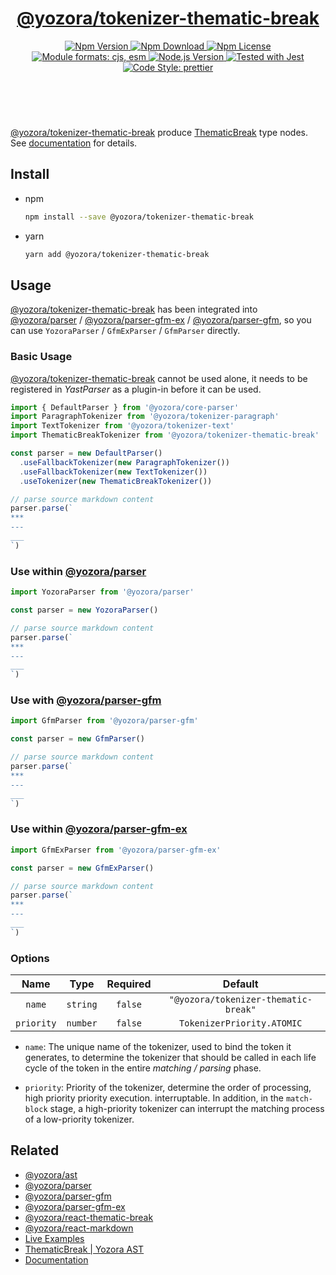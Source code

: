 <!-- :begin use tokenizer/banner -->

<header>
  <h1 align="center">
    <a href="https://github.com/yozorajs/yozora/tree/v2.3.10/tokenizers/thematic-break#readme">@yozora/tokenizer-thematic-break</a>
  </h1>
  <div align="center">
    <a href="https://www.npmjs.com/package/@yozora/tokenizer-thematic-break">
      <img
        alt="Npm Version"
        src="https://img.shields.io/npm/v/@yozora/tokenizer-thematic-break.svg"
      />
    </a>
    <a href="https://www.npmjs.com/package/@yozora/tokenizer-thematic-break">
      <img
        alt="Npm Download"
        src="https://img.shields.io/npm/dm/@yozora/tokenizer-thematic-break.svg"
      />
    </a>
    <a href="https://www.npmjs.com/package/@yozora/tokenizer-thematic-break">
      <img
        alt="Npm License"
        src="https://img.shields.io/npm/l/@yozora/tokenizer-thematic-break.svg"
      />
    </a>
    <a href="#install">
      <img
        alt="Module formats: cjs, esm"
        src="https://img.shields.io/badge/module_formats-cjs%2C%20esm-green.svg"
      />
    </a>
    <a href="https://github.com/nodejs/node">
      <img
        alt="Node.js Version"
        src="https://img.shields.io/node/v/@yozora/tokenizer-thematic-break"
      />
    </a>
    <a href="https://github.com/facebook/jest">
      <img
        alt="Tested with Jest"
        src="https://img.shields.io/badge/tested_with-jest-9c465e.svg"
      />
    </a>
    <a href="https://github.com/prettier/prettier">
      <img
        alt="Code Style: prettier"
        src="https://img.shields.io/badge/code_style-prettier-ff69b4.svg?style=flat-square"
      />
    </a>
  </div>
</header>
<br/>

<!-- :end -->

[@yozora/tokenizer-thematic-break] produce [ThematicBreak][node-type] type nodes. See
[documentation][docpage] for details.

<!-- :begin use tokenizer/usage -->

## Install

- npm

  ```bash
  npm install --save @yozora/tokenizer-thematic-break
  ```

- yarn

  ```bash
  yarn add @yozora/tokenizer-thematic-break
  ```

## Usage

[@yozora/tokenizer-thematic-break][] has been integrated into [@yozora/parser][] /
[@yozora/parser-gfm-ex][] / [@yozora/parser-gfm][], so you can use `YozoraParser` / `GfmExParser` /
`GfmParser` directly.

### Basic Usage

[@yozora/tokenizer-thematic-break][] cannot be used alone, it needs to be registered in _YastParser_
as a plugin-in before it can be used.

```typescript {4,9}
import { DefaultParser } from '@yozora/core-parser'
import ParagraphTokenizer from '@yozora/tokenizer-paragraph'
import TextTokenizer from '@yozora/tokenizer-text'
import ThematicBreakTokenizer from '@yozora/tokenizer-thematic-break'

const parser = new DefaultParser()
  .useFallbackTokenizer(new ParagraphTokenizer())
  .useFallbackTokenizer(new TextTokenizer())
  .useTokenizer(new ThematicBreakTokenizer())

// parse source markdown content
parser.parse(`
***
---
___
`)
```

### Use within [@yozora/parser][]

```typescript
import YozoraParser from '@yozora/parser'

const parser = new YozoraParser()

// parse source markdown content
parser.parse(`
***
---
___
`)
```

### Use with [@yozora/parser-gfm][]

```typescript
import GfmParser from '@yozora/parser-gfm'

const parser = new GfmParser()

// parse source markdown content
parser.parse(`
***
---
___
`)
```

### Use within [@yozora/parser-gfm-ex][]

```typescript
import GfmExParser from '@yozora/parser-gfm-ex'

const parser = new GfmExParser()

// parse source markdown content
parser.parse(`
***
---
___
`)
```

### Options

|    Name    |   Type   | Required |               Default                |
| :--------: | :------: | :------: | :----------------------------------: |
|   `name`   | `string` | `false`  | `"@yozora/tokenizer-thematic-break"` |
| `priority` | `number` | `false`  |      `TokenizerPriority.ATOMIC`      |

- `name`: The unique name of the tokenizer, used to bind the token it generates, to determine the
  tokenizer that should be called in each life cycle of the token in the entire _matching / parsing_
  phase.

- `priority`: Priority of the tokenizer, determine the order of processing, high priority priority
  execution. interruptable. In addition, in the `match-block` stage, a high-priority tokenizer can
  interrupt the matching process of a low-priority tokenizer.

<!-- :end -->

## Related

- [@yozora/ast][]
- [@yozora/parser][]
- [@yozora/parser-gfm][]
- [@yozora/parser-gfm-ex][]
- [@yozora/react-thematic-break][]
- [@yozora/react-markdown][]
- [Live Examples][live-examples]
- [ThematicBreak | Yozora AST][node-type]
- [Documentation][docpage]

[node-type]: http://yozora.guanghechen.com/docs/package/ast#thematicbreak

<!-- :begin use tokenizer/definitions -->

[live-examples]: https://yozora.guanghechen.com/docs/package/tokenizer-thematic-break#live-examples
[docpage]: https://yozora.guanghechen.com/docs/package/tokenizer-thematic-break
[homepage]: https://github.com/yozorajs/yozora/tree/v2.3.10/tokenizers/thematic-break#readme
[gfm-spec]: https://github.github.com/gfm
[mdast-homepage]: https://github.com/syntax-tree/mdast
[@yozora/ast]: https://github.com/yozorajs/yozora/tree/v2.3.10/packages/ast#readme
[@yozora/ast-util]: https://github.com/yozorajs/yozora/tree/v2.3.10/packages/ast-util#readme
[@yozora/character]: https://github.com/yozorajs/yozora/tree/v2.3.10/packages/character#readme
[@yozora/eslint-config]:
  https://github.com/yozorajs/yozora/tree/release-2.x.x/packages/eslint-config#readme
[@yozora/core-parser]: https://github.com/yozorajs/yozora/tree/v2.3.10/packages/core-parser#readme
[@yozora/core-tokenizer]:
  https://github.com/yozorajs/yozora/tree/v2.3.10/packages/core-tokenizer#readme
[@yozora/invariant]: https://github.com/yozorajs/yozora/tree/v2.3.10/packages/invariant#readme
[@yozora/jest-for-tokenizer]:
  https://github.com/yozorajs/yozora/tree/release-2.x.x/packages/jest-for-tokenizer#readme
[@yozora/parser]: https://github.com/yozorajs/yozora/tree/v2.3.10/packages/parser#readme
[@yozora/parser-gfm]: https://github.com/yozorajs/yozora/tree/v2.3.10/packages/parser-gfm#readme
[@yozora/parser-gfm-ex]:
  https://github.com/yozorajs/yozora/tree/v2.3.10/packages/parser-gfm-ex#readme
[@yozora/template-tokenizer]:
  https://github.com/yozorajs/yozora/tree/release-2.x.x/packages/template-tokenizer#readme
[@yozora/tokenizer-admonition]:
  https://github.com/yozorajs/yozora/tree/v2.3.10/tokenizers/admonition#readme
[@yozora/tokenizer-autolink]:
  https://github.com/yozorajs/yozora/tree/v2.3.10/tokenizers/autolink#readme
[@yozora/tokenizer-autolink-extension]:
  https://github.com/yozorajs/yozora/tree/v2.3.10/tokenizers/autolink-extension#readme
[@yozora/tokenizer-blockquote]:
  https://github.com/yozorajs/yozora/tree/v2.3.10/tokenizers/blockquote#readme
[@yozora/tokenizer-break]: https://github.com/yozorajs/yozora/tree/v2.3.10/tokenizers/break#readme
[@yozora/tokenizer-definition]:
  https://github.com/yozorajs/yozora/tree/v2.3.10/tokenizers/definition#readme
[@yozora/tokenizer-delete]: https://github.com/yozorajs/yozora/tree/v2.3.10/tokenizers/delete#readme
[@yozora/tokenizer-ecma-import]:
  https://github.com/yozorajs/yozora/tree/v2.3.10/tokenizers/ecma-import#readme
[@yozora/tokenizer-emphasis]:
  https://github.com/yozorajs/yozora/tree/v2.3.10/tokenizers/emphasis#readme
[@yozora/tokenizer-fenced-block]:
  https://github.com/yozorajs/yozora/tree/v2.3.10/tokenizers/fenced-block#readme
[@yozora/tokenizer-fenced-code]:
  https://github.com/yozorajs/yozora/tree/v2.3.10/tokenizers/fenced-code#readme
[@yozora/tokenizer-footnote]:
  https://github.com/yozorajs/yozora/tree/v2.3.10/tokenizers/footnote#readme
[@yozora/tokenizer-footnote-definition]:
  https://github.com/yozorajs/yozora/tree/v2.3.10/tokenizers/footnote-definition#readme
[@yozora/tokenizer-footnote-reference]:
  https://github.com/yozorajs/yozora/tree/v2.3.10/tokenizers/footnote-reference#readme
[@yozora/tokenizer-heading]:
  https://github.com/yozorajs/yozora/tree/v2.3.10/tokenizers/heading#readme
[@yozora/tokenizer-html-block]:
  https://github.com/yozorajs/yozora/tree/v2.3.10/tokenizers/html-block#readme
[@yozora/tokenizer-html-inline]:
  https://github.com/yozorajs/yozora/tree/v2.3.10/tokenizers/html-inline#readme
[@yozora/tokenizer-image]: https://github.com/yozorajs/yozora/tree/v2.3.10/tokenizers/image#readme
[@yozora/tokenizer-image-reference]:
  https://github.com/yozorajs/yozora/tree/v2.3.10/tokenizers/image-reference#readme
[@yozora/tokenizer-indented-code]:
  https://github.com/yozorajs/yozora/tree/v2.3.10/tokenizers/indented-code#readme
[@yozora/tokenizer-inline-code]:
  https://github.com/yozorajs/yozora/tree/v2.3.10/tokenizers/inline-code#readme
[@yozora/tokenizer-inline-math]:
  https://github.com/yozorajs/yozora/tree/v2.3.10/tokenizers/inline-math#readme
[@yozora/tokenizer-link]: https://github.com/yozorajs/yozora/tree/v2.3.10/tokenizers/link#readme
[@yozora/tokenizer-link-reference]:
  https://github.com/yozorajs/yozora/tree/v2.3.10/tokenizers/link-reference#readme
[@yozora/tokenizer-list]: https://github.com/yozorajs/yozora/tree/v2.3.10/tokenizers/list#readme
[@yozora/tokenizer-math]: https://github.com/yozorajs/yozora/tree/v2.3.10/tokenizers/math#readme
[@yozora/tokenizer-paragraph]:
  https://github.com/yozorajs/yozora/tree/v2.3.10/tokenizers/paragraph#readme
[@yozora/tokenizer-setext-heading]:
  https://github.com/yozorajs/yozora/tree/v2.3.10/tokenizers/setext-heading#readme
[@yozora/tokenizer-table]: https://github.com/yozorajs/yozora/tree/v2.3.10/tokenizers/table#readme
[@yozora/tokenizer-text]: https://github.com/yozorajs/yozora/tree/v2.3.10/tokenizers/text#readme
[@yozora/tokenizer-thematic-break]:
  https://github.com/yozorajs/yozora/tree/v2.3.10/tokenizers/thematic-break#readme
[@yozora/react-admonition]:
  https://github.com/yozorajs/yozora-react/tree/main/packages/admonition#readme
[@yozora/react-blockquote]:
  https://github.com/yozorajs/yozora-react/tree/main/packages/blockquote#readme
[@yozora/react-break]: https://github.com/yozorajs/yozora-react/tree/main/packages/break#readme
[@yozora/react-delete]: https://github.com/yozorajs/yozora-react/tree/main/packages/delete#readme
[@yozora/react-emphasis]:
  https://github.com/yozorajs/yozora-react/tree/main/packages/emphasis#readme
[@yozora/react-code]: https://github.com/yozorajs/yozora-react/tree/main/packages/code#readme
[@yozora/react-code-live]:
  https://github.com/yozorajs/yozora-react/tree/main/packages/code-live#readme
[@yozora/react-footnote-definitions]:
  https://github.com/yozorajs/yozora-react/tree/main/packages/footnote-definitions#readme
[@yozora/react-footnote-reference]:
  https://github.com/yozorajs/yozora-react/tree/main/packages/footnote-reference#readme
[@yozora/react-heading]: https://github.com/yozorajs/yozora-react/tree/main/packages/heading#readme
[@yozora/react-image]: https://github.com/yozorajs/yozora-react/tree/main/packages/image#readme
[@yozora/react-inline-code]:
  https://github.com/yozorajs/yozora-react/tree/main/packages/inline-code#readme
[@yozora/react-inline-math]:
  https://github.com/yozorajs/yozora-react/tree/main/packages/inline-math#readme
[@yozora/react-link]: https://github.com/yozorajs/yozora-react/tree/main/packages/link#readme
[@yozora/react-list]: https://github.com/yozorajs/yozora-react/tree/main/packages/list#readme
[@yozora/react-list-item]:
  https://github.com/yozorajs/yozora-react/tree/main/packages/list-item#readme
[@yozora/react-markdown]:
  https://github.com/yozorajs/yozora-react/tree/main/packages/markdown#readme
[@yozora/react-math]: https://github.com/yozorajs/yozora-react/tree/main/packages/math#readme
[@yozora/react-paragraph]:
  https://github.com/yozorajs/yozora-react/tree/main/packages/paragraph#readme
[@yozora/react-strong]: https://github.com/yozorajs/yozora-react/tree/main/packages/strong#readme
[@yozora/react-table]: https://github.com/yozorajs/yozora-react/tree/main/packages/table#readme
[@yozora/react-text]: https://github.com/yozorajs/yozora-react/tree/main/packages/text#readme
[@yozora/react-thematic-break]:
  https://github.com/yozorajs/yozora-react/tree/main/packages/thematic-break#readme
[doc-live-examples/gfm]: https://yozora.guanghechen.com/docs/example/gfm
[doc-@yozora/ast]: https://yozora.guanghechen.com/docs/package/ast
[doc-@yozora/ast-util]: https://yozora.guanghechen.com/docs/package/ast-util
[doc-@yozora/core-parser]: https://yozora.guanghechen.com/docs/package/core-parser
[doc-@yozora/core-tokenizer]: https://yozora.guanghechen.com/docs/package/core-tokenizer
[doc-@yozora/parser]: https://yozora.guanghechen.com/docs/package/parser
[doc-@yozora/parser-gfm]: https://yozora.guanghechen.com/docs/package/parser-gfm
[doc-@yozora/parser-gfm-ex]: https://yozora.guanghechen.com/docs/package/parser-gfm-ex
[doc-@yozora/tokenizer-admonition]: https://yozora.guanghechen.com/docs/package/tokenizer-admonition
[doc-@yozora/tokenizer-autolink]: https://yozora.guanghechen.com/docs/package/tokenizer-autolink
[doc-@yozora/tokenizer-autolink-extension]:
  https://yozora.guanghechen.com/docs/package/tokenizer-autolink-extension
[doc-@yozora/tokenizer-blockquote]: https://yozora.guanghechen.com/docs/package/tokenizer-blockquote
[doc-@yozora/tokenizer-break]: https://yozora.guanghechen.com/docs/package/tokenizer-break
[doc-@yozora/tokenizer-delete]: https://yozora.guanghechen.com/docs/package/tokenizer-delete
[doc-@yozora/tokenizer-emphasis]: https://yozora.guanghechen.com/docs/package/tokenizer-emphasis
[doc-@yozora/tokenizer-fenced-code]:
  https://yozora.guanghechen.com/docs/package/tokenizer-fenced-code
[doc-@yozora/tokenizer-heading]: https://yozora.guanghechen.com/docs/package/tokenizer-heading
[doc-@yozora/tokenizer-html-block]: https://yozora.guanghechen.com/docs/package/tokenizer-html-block
[doc-@yozora/tokenizer-html-inline]:
  https://yozora.guanghechen.com/docs/package/tokenizer-html-inline
[doc-@yozora/tokenizer-image]: https://yozora.guanghechen.com/docs/package/tokenizer-image
[doc-@yozora/tokenizer-image-reference]:
  https://yozora.guanghechen.com/docs/package/tokenizer-image-reference
[doc-@yozora/tokenizer-indented-code]:
  https://yozora.guanghechen.com/docs/package/tokenizer-indented-code
[doc-@yozora/tokenizer-inline-code]:
  https://yozora.guanghechen.com/docs/package/tokenizer-inline-code
[doc-@yozora/tokenizer-inline-math]:
  https://yozora.guanghechen.com/docs/package/tokenizer-inline-math
[doc-@yozora/tokenizer-link]: https://yozora.guanghechen.com/docs/package/tokenizer-link
[doc-@yozora/tokenizer-definition]: https://yozora.guanghechen.com/docs/package/tokenizer-definition
[doc-@yozora/tokenizer-link-reference]:
  https://yozora.guanghechen.com/docs/package/tokenizer-link-reference
[doc-@yozora/tokenizer-list]: https://yozora.guanghechen.com/docs/package/tokenizer-list
[doc-@yozora/tokenizer-math]: https://yozora.guanghechen.com/docs/package/tokenizer-math
[doc-@yozora/tokenizer-paragraph]: https://yozora.guanghechen.com/docs/package/tokenizer-paragraph
[doc-@yozora/tokenizer-setext-heading]:
  https://yozora.guanghechen.com/docs/package/tokenizer-setext-heading
[doc-@yozora/tokenizer-table]: https://yozora.guanghechen.com/docs/package/tokenizer-table
[doc-@yozora/tokenizer-text]: https://yozora.guanghechen.com/docs/package/tokenizer-text
[doc-@yozora/tokenizer-thematic-break]:
  https://yozora.guanghechen.com/docs/package/tokenizer-thematic-break
[doc-@yozora/jest-for-tokenizer]: https://yozora.guanghechen.com/docs/package/jest-for-tokenizer
[doc-@yozora/parser-gfm]: https://yozora.guanghechen.com/docs/package/parser-gfm
[gfm-atx-heading]: https://github.github.com/gfm/#atx-heading
[gfm-autolink]: https://github.github.com/gfm/#autolinks
[gfm-autolink-extension]: https://github.github.com/gfm/#autolinks-extension-
[gfm-blockquote]: https://github.github.com/gfm/#block-quotes
[gfm-bullet-list]: https://github.github.com/gfm/#bullet-list
[gfm-delete]: https://github.github.com/gfm/#strikethrough-extension-
[gfm-emphasis]: https://github.github.com/gfm/#can-open-emphasis
[gfm-fenced-code]: https://github.github.com/gfm/#fenced-code-block
[gfm-hard-line-break]: https://github.github.com/gfm/#hard-line-break
[gfm-html-block]: https://github.github.com/gfm/#html-block
[gfm-html-inline]: https://github.github.com/gfm/#raw-html
[gfm-image]: https://github.github.com/gfm/#images
[gfm-image-reference]: https://github.github.com/gfm/#example-590
[gfm-indented-code]: https://github.github.com/gfm/#indented-code-block
[gfm-inline-code]: https://github.github.com/gfm/#code-span
[gfm-link]: https://github.github.com/gfm/#inline-link
[gfm-definition]: https://github.github.com/gfm/#link-reference-definition
[gfm-link-reference]: https://github.github.com/gfm/#reference-link
[gfm-list]: https://github.github.com/gfm/#lists
[gfm-list-item]: https://github.github.com/gfm/#list-items
[gfm-list-task-item]: https://github.github.com/gfm/#task-list-items-extension-
[gfm-paragraph]: https://github.github.com/gfm/#paragraph
[gfm-setext-heading]: https://github.github.com/gfm/#setext-heading
[gfm-soft-line-break]: https://github.github.com/gfm/#soft-line-breaks
[gfm-strong]: https://github.github.com/gfm/#can-open-strong-emphasis
[gfm-tab]: https://github.github.com/gfm/#tabs
[gfm-table]: https://github.github.com/gfm/#table
[gfm-text]: https://github.github.com/gfm/#soft-line-breaks
[gfm-thematic-break]: https://github.github.com/gfm/#thematic-break

<!-- :end -->
